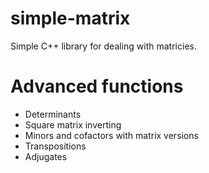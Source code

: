 # simple-matrix
Simple C++ library for dealing with matricies.

# Advanced functions
* Determinants
* Square matrix inverting
* Minors and cofactors with matrix versions
* Transpositions
* Adjugates
